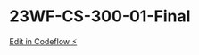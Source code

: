 # 23WF-CS-300-01-Final

[Edit in Codeflow ⚡️](https://stackblitz.com/~/github.com/SeanInSpace/23WF-CS-300-01-Final)